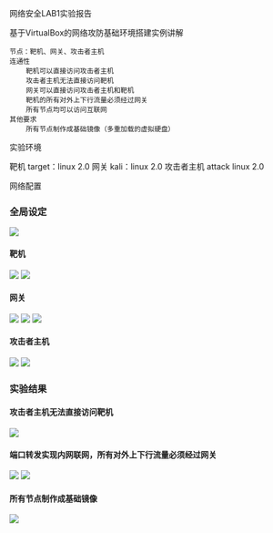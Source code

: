 网络安全LAB1实验报告

基于VirtualBox的网络攻防基础环境搭建实例讲解

    节点：靶机、网关、攻击者主机
    连通性
        靶机可以直接访问攻击者主机
        攻击者主机无法直接访问靶机
        网关可以直接访问攻击者主机和靶机
        靶机的所有对外上下行流量必须经过网关
        所有节点均可以访问互联网
    其他要求
        所有节点制作成基础镜像（多重加载的虚拟硬盘）


实验环境

靶机 target：linux 2.0
网关 kali：linux 2.0
攻击者主机 attack linux 2.0

网络配置

### 全局设定

![](https://github.com/LuYe2/ns/blob/master/2017-2/homework_ly/LAB1/1.png?raw=true)

#### 靶机

![](https://github.com/LuYe2/ns/blob/master/2017-2/homework_ly/LAB1/4.png?raw=true)
![](https://github.com/LuYe2/ns/blob/master/2017-2/homework_ly/LAB1/8.png?raw=true)

#### 网关

![](https://github.com/LuYe2/ns/blob/master/2017-2/homework_ly/LAB1/2.png?raw=true)
![](https://github.com/LuYe2/ns/blob/master/2017-2/homework_ly/LAB1/3.png?raw=true)
![](https://github.com/LuYe2/ns/blob/master/2017-2/homework_ly/LAB1/6.png?raw=true)

#### 攻击者主机

![](https://github.com/LuYe2/ns/blob/master/2017-2/homework_ly/LAB1/5.png?raw=true)
![](https://github.com/LuYe2/ns/blob/master/2017-2/homework_ly/LAB1/7.png?raw=true)

### 实验结果

#### 攻击者主机无法直接访问靶机

![](https://github.com/LuYe2/ns/blob/master/2017-2/homework_ly/LAB1/9.png?raw=true)

#### 端口转发实现内网联网，所有对外上下行流量必须经过网关

![](https://github.com/LuYe2/ns/blob/master/2017-2/homework_ly/LAB1/10.png?raw=true)
![](https://github.com/LuYe2/ns/blob/master/2017-2/homework_ly/LAB1/11.png?raw=true)

#### 所有节点制作成基础镜像

![](https://github.com/LuYe2/ns/blob/master/2017-2/homework_ly/LAB1/12.png?raw=true)


